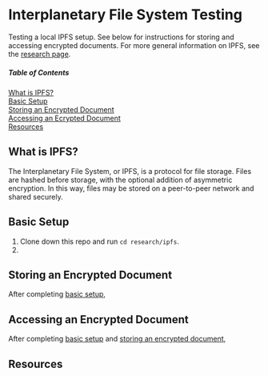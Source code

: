 # Interplanetary File System Testing

Testing a local IPFS setup. See below for instructions for storing and accessing encrypted documents. For more general information on IPFS, see the [research page](ipfs.md).

##### Table of Contents  
[What is IPFS?](#what-is-ipfs)  
[Basic Setup](#basic-setup)  
[Storing an Encrypted Document](#storing-an-encrypted-document)  
[Accessing an Ecrypted Document](#accessing-an-encrypted-document)  
[Resources](#resources)

## What is IPFS?
The Interplanetary File System, or IPFS, is a protocol for file storage. Files are hashed before storage, with the optional addition of asymmetric encryption. In this way, files may be stored on a peer-to-peer network and shared securely.

## Basic Setup
1. Clone down this repo and run `cd research/ipfs`.
1. 

## Storing an Encrypted Document
After completing [basic setup](#basic-setup),

## Accessing an Encrypted Document
After completing [basic setup](#basic-setup) and [storing an encrypted document](#storing-an-encryped-document), 

## Resources
